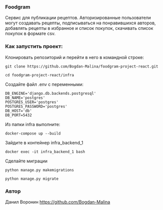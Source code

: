 ### Foodgram
Cервис для публикации рецептов.
Авторизированные пользователи могут создавать рецепты, подписываться на понравившихся авторов, добавлять рецепты в избранное и список покупок, скачивать список покупок в формате csv.

### Как запустить проект:
Клонировать репозиторий и перейти в него в командной строке:

```
git clone https://github.com/Bogdan-Malina/foodgram-project-react.git
```

```
cd foodgram-project-react/infra
```
Cоздайте файл .env с переменными:

```
DB_ENGINE='django.db.backends.postgresql'
DB_NAME='postgres'
POSTGRES_USER='postgres'
POSTGRES_PASSWORD='postgres'
DB_HOST='db'
DB_PORT=5432
```

Из папки infra выполните:
```
docker-compose up --build

```
Зайдите в контейнер infra_backend_1
```
docker exec -it infra_backend_1 bash
```
Сделайте миграции
```
python manage.py makemigrations
```
```
python manage.py migrate
```


### Автор
Данил Воронин https://github.com/Bogdan-Malina
